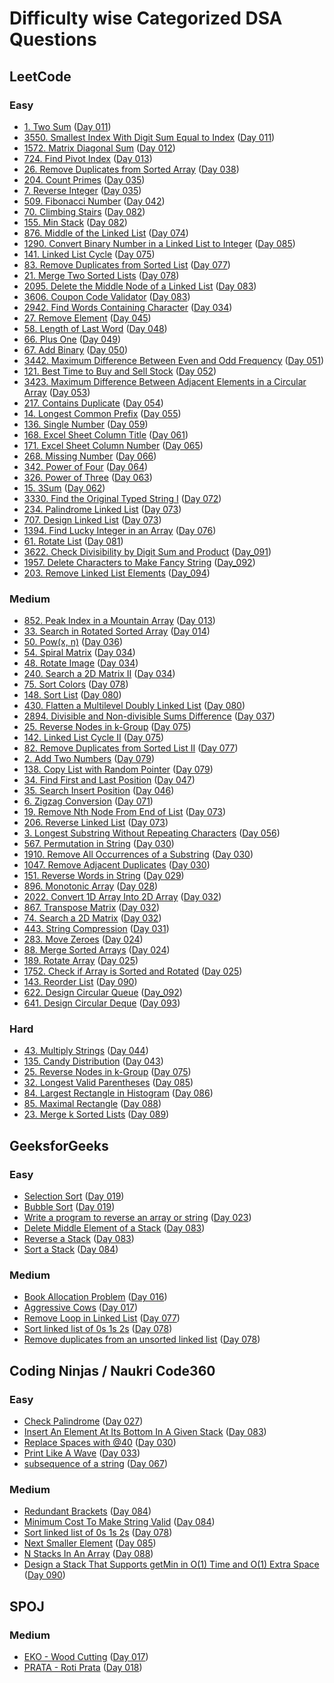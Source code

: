 # Difficulty wise Categorized DSA Questions

## LeetCode

### Easy

- [1. Two Sum](https://leetcode.com/problems/two-sum/) ([Day 011](../day_011/))
- [3550. Smallest Index With Digit Sum Equal to Index](https://leetcode.com/problems/smallest-index-with-digit-sum-equal-to-index/) ([Day 011](../day_011/))
- [1572. Matrix Diagonal Sum](https://leetcode.com/problems/matrix-diagonal-sum/) ([Day 012](../day_012/))
- [724. Find Pivot Index](https://leetcode.com/problems/find-pivot-index) ([Day 013](../day_013/))
- [26. Remove Duplicates from Sorted Array](https://leetcode.com/problems/remove-duplicates-from-sorted-array/) ([Day 038](../day_038/))
- [204. Count Primes](https://leetcode.com/problems/count-primes/) ([Day 035](../day_035/))
- [7. Reverse Integer](https://leetcode.com/problems/reverse-integer/) ([Day 035](../day_035/))
- [509. Fibonacci Number](https://leetcode.com/problems/fibonacci-number/) ([Day 042](../day_042/))
- [70. Climbing Stairs](https://leetcode.com/problems/climbing-stairs/) ([Day 082](../day_082/))
- [155. Min Stack](https://leetcode.com/problems/min-stack/) ([Day 082](../day_082/))
- [876. Middle of the Linked List](https://leetcode.com/problems/middle-of-the-linked-list/) ([Day 074](../day_074/))
- [1290. Convert Binary Number in a Linked List to Integer](https://leetcode.com/problems/convert-binary-number-in-a-linked-list-to-integer/) ([Day 085](../day_085/))
- [141. Linked List Cycle](https://leetcode.com/problems/linked-list-cycle/) ([Day 075](../day_075/))
- [83. Remove Duplicates from Sorted List](https://leetcode.com/problems/remove-duplicates-from-sorted-list/) ([Day 077](../day_077/))
- [21. Merge Two Sorted Lists](https://leetcode.com/problems/merge-two-sorted-lists/) ([Day 078](../day_078/))
- [2095. Delete the Middle Node of a Linked List](https://leetcode.com/problems/delete-the-middle-node-of-a-linked-list/) ([Day 083](../day_083/))
- [3606. Coupon Code Validator](https://leetcode.com/problems/coupon-code-validator/) ([Day 083](../day_083/))
- [2942. Find Words Containing Character](https://leetcode.com/problems/find-words-containing-character/) ([Day 034](../day_034/))
- [27. Remove Element](https://leetcode.com/problems/remove-element/) ([Day 045](../day_045/))
- [58. Length of Last Word](https://leetcode.com/problems/length-of-last-word/) ([Day 048](../day_048/))
- [66. Plus One](https://leetcode.com/problems/plus-one/) ([Day 049](../day_049/))
- [67. Add Binary](https://leetcode.com/problems/add-binary/) ([Day 050](../day_050/))
- [3442. Maximum Difference Between Even and Odd Frequency](https://leetcode.com/problems/maximum-difference-between-even-and-odd-frequency-i/) ([Day 051](../day_051/))
- [121. Best Time to Buy and Sell Stock](https://leetcode.com/problems/best-time-to-buy-and-sell-stock/) ([Day 052](../day_052/))
- [3423. Maximum Difference Between Adjacent Elements in a Circular Array](https://leetcode.com/problems/maximum-difference-between-adjacent-elements-in-a-circular-array/) ([Day 053](../day_053/))
- [217. Contains Duplicate](https://leetcode.com/problems/contains-duplicate/) ([Day 054](../day_054/))
- [14. Longest Common Prefix](https://leetcode.com/problems/longest-common-prefix/) ([Day 055](../day_055/))
- [136. Single Number](https://leetcode.com/problems/single-number/) ([Day 059](../day_059/))
- [168. Excel Sheet Column Title](https://leetcode.com/problems/excel-sheet-column-title/) ([Day 061](../day_061/))
- [171. Excel Sheet Column Number](https://leetcode.com/problems/excel-sheet-column-number/) ([Day 065](../day_065/))
- [268. Missing Number](https://leetcode.com/problems/missing-number/) ([Day 066](../day_066/))
- [342. Power of Four](https://leetcode.com/problems/power-of-four/) ([Day 064](../day_064/))
- [326. Power of Three](https://leetcode.com/problems/power-of-three/) ([Day 063](../day_063/))
- [15. 3Sum](https://leetcode.com/problems/3sum/) ([Day 062](../day_062/))
- [3330. Find the Original Typed String I](https://leetcode.com/problems/find-the-original-typed-string-i/) ([Day 072](../day_072/))
- [234. Palindrome Linked List](https://leetcode.com/problems/palindrome-linked-list/) ([Day 073](../day_073/))
- [707. Design Linked List](https://leetcode.com/problems/design-linked-list/) ([Day 073](../day_073/))
- [1394. Find Lucky Integer in an Array](https://leetcode.com/problems/find-lucky-integer-in-an-array/) ([Day 076](../day_076/))
- [61. Rotate List](https://leetcode.com/problems/rotate-list/) ([Day 081](../day_081/))
- [3622. Check Divisibility by Digit Sum and Product](https://leetcode.com/problems/check-divisibility-by-digit-sum-and-product/) ([Day_091](../day_091/))
- [1957. Delete Characters to Make Fancy String](https://leetcode.com/problems/delete-characters-to-make-fancy-string/) ([Day_092](../day_092/))
- [203. Remove Linked List Elements](https://leetcode.com/problems/remove-linked-list-elements/) ([Day_094](../day_094/))

### Medium

- [852. Peak Index in a Mountain Array](https://leetcode.com/problems/peak-index-in-a-mountain-array/) ([Day 013](../day_013/))
- [33. Search in Rotated Sorted Array](https://leetcode.com/problems/search-in-rotated-sorted-array) ([Day 014](../day_014/))
- [50. Pow(x, n)](https://leetcode.com/problems/powx-n/) ([Day 036](../day_036/))
- [54. Spiral Matrix](https://leetcode.com/problems/spiral-matrix/) ([Day 034](../day_034/))
- [48. Rotate Image](https://leetcode.com/problems/rotate-image/) ([Day 034](../day_034/))
- [240. Search a 2D Matrix II](https://leetcode.com/problems/search-a-2d-matrix-ii/) ([Day 034](../day_034/))
- [75. Sort Colors](https://leetcode.com/problems/sort-colors/) ([Day 078](../day_078/))
- [148. Sort List](https://leetcode.com/problems/sort-list/) ([Day 080](../day_080/))
- [430. Flatten a Multilevel Doubly Linked List](https://leetcode.com/problems/flatten-a-multilevel-doubly-linked-list/) ([Day 080](../day_080/))
- [2894. Divisible and Non-divisible Sums Difference](https://leetcode.com/problems/divisible-and-non-divisible-sums-difference/) ([Day 037](../day_037/))
- [25. Reverse Nodes in k-Group](https://leetcode.com/problems/reverse-nodes-in-k-group/) ([Day 075](../day_075/))
- [142. Linked List Cycle II](https://leetcode.com/problems/linked-list-cycle-ii/) ([Day 075](../day_075/))
- [82. Remove Duplicates from Sorted List II](https://leetcode.com/problems/remove-duplicates-from-sorted-list-ii/) ([Day 077](../day_077/))
- [2. Add Two Numbers](https://leetcode.com/problems/add-two-numbers/) ([Day 079](../day_079/))
- [138. Copy List with Random Pointer](https://leetcode.com/problems/copy-list-with-random-pointer/) ([Day 079](../day_079/))
- [34. Find First and Last Position](https://leetcode.com/problems/find-first-and-last-position-of-element-in-sorted-array/) ([Day 047](../day_047/))
- [35. Search Insert Position](https://leetcode.com/problems/search-insert-position/) ([Day 046](../day_046/))
- [6. Zigzag Conversion](https://leetcode.com/problems/zigzag-conversion/) ([Day 071](../day_071/))
- [19. Remove Nth Node From End of List](https://leetcode.com/problems/remove-nth-node-from-end-of-list/) ([Day 073](../day_073/))
- [206. Reverse Linked List](https://leetcode.com/problems/reverse-linked-list/) ([Day 073](../day_073/))
- [3. Longest Substring Without Repeating Characters](https://leetcode.com/problems/longest-substring-without-repeating-characters/) ([Day 056](../day_056/))
- [567. Permutation in String](https://leetcode.com/problems/permutation-in-string/) ([Day 030](../day_030/))
- [1910. Remove All Occurrences of a Substring](https://leetcode.com/problems/remove-all-occurrences-of-a-substring/) ([Day 030](../day_030/))
- [1047. Remove Adjacent Duplicates](https://leetcode.com/problems/remove-all-adjacent-duplicates-in-string/) ([Day 030](../day_030/))
- [151. Reverse Words in String](https://leetcode.com/problems/reverse-words-in-a-string/) ([Day 029](../day_029/))
- [896. Monotonic Array](https://leetcode.com/problems/monotonic-array/) ([Day 028](../day_028/))
- [2022. Convert 1D Array Into 2D Array](https://leetcode.com/problems/convert-1d-array-into-2d-array/) ([Day 032](../day_032/))
- [867. Transpose Matrix](https://leetcode.com/problems/transpose-matrix/) ([Day 032](../day_032/))
- [74. Search a 2D Matrix](https://leetcode.com/problems/search-a-2d-matrix/) ([Day 032](../day_032/))
- [443. String Compression](https://leetcode.com/problems/string-compression/) ([Day 031](../day_031/))
- [283. Move Zeroes](https://leetcode.com/problems/move-zeroes/) ([Day 024](../day_024/))
- [88. Merge Sorted Arrays](https://leetcode.com/problems/merge-sorted-array/) ([Day 024](../day_024/))
- [189. Rotate Array](https://leetcode.com/problems/rotate-array/) ([Day 025](../day_025/))
- [1752. Check if Array is Sorted and Rotated](https://leetcode.com/problems/check-if-array-is-sorted-and-rotated/) ([Day 025](../day_025/))
- [143. Reorder List](https://leetcode.com/problems/reorder-list/) ([Day 090](../day_090/))
- [622. Design Circular Queue](https://leetcode.com/problems/design-circular-queue/) ([Day_092](../day_092/))
- [641. Design Circular Deque](https://leetcode.com/problems/design-circular-deque/) ([Day 093](../day_093/))

### Hard

- [43. Multiply Strings](https://leetcode.com/problems/multiply-strings/) ([Day 044](../day_044/))
- [135. Candy Distribution](https://leetcode.com/problems/candy/) ([Day 043](../day_043/))
- [25. Reverse Nodes in k-Group](https://leetcode.com/problems/reverse-nodes-in-k-group/) ([Day 075](../day_075/))
- [32. Longest Valid Parentheses](https://leetcode.com/problems/longest-valid-parentheses/) ([Day 085](../day_085/))
- [84. Largest Rectangle in Histogram](https://leetcode.com/problems/largest-rectangle-in-histogram/) ([Day 086](../day_086/))
- [85. Maximal Rectangle](https://leetcode.com/problems/maximal-rectangle/) ([Day 088](../day_088/))
- [23. Merge k Sorted Lists](https://leetcode.com/problems/merge-k-sorted-lists/) ([Day 089](../day_089/))

## GeeksforGeeks

### Easy

- [Selection Sort](https://www.geeksforgeeks.org/selection-sort/) ([Day 019](../day_019/))
- [Bubble Sort](https://www.geeksforgeeks.org/bubble-sort/) ([Day 019](../day_019/))
- [Write a program to reverse an array or string](https://www.geeksforgeeks.org/write-a-program-to-reverse-an-array-or-string/) ([Day 023](../day_023/))
- [Delete Middle Element of a Stack](https://www.geeksforgeeks.org/problems/delete-middle-element-of-a-stack/1) ([Day 083](../day_083/))
- [Reverse a Stack](https://www.geeksforgeeks.org/problems/reverse-a-stack/1) ([Day 083](../day_083/))
- [Sort a Stack](https://www.geeksforgeeks.org/problems/sort-a-stack/1) ([Day 084](../day_084/))

### Medium

- [Book Allocation Problem](https://www.geeksforgeeks.org/problems/allocate-minimum-number-of-pages0937/1) ([Day 016](../day_016/))
- [Aggressive Cows](https://www.geeksforgeeks.org/problems/aggressive-cows/0) ([Day 017](../day_017/))
- [Remove Loop in Linked List](https://www.geeksforgeeks.org/problems/remove-loop-in-linked-list/1) ([Day 077](../day_077/))
- [Sort linked list of 0s 1s 2s](https://www.naukri.com/code360/problems/sort-linked-list-of-0s-1s-2s_1071937) ([Day 078](../day_078/))
- [Remove duplicates from an unsorted linked list](https://www.geeksforgeeks.org/problems/remove-duplicates-from-an-unsorted-linked-list/1) ([Day 078](../day_078/))

## Coding Ninjas / Naukri Code360

### Easy

- [Check Palindrome](https://bit.ly/3E55FvF) ([Day 027](../day_027/))
- [Insert An Element At Its Bottom In A Given Stack](https://www.naukri.com/code360/problems/insert-an-element-at-its-bottom-in-a-given-stack_1171166) ([Day 083](../day_083/))
- [Replace Spaces with @40](https://www.naukri.com/code360/problems/replace-spaces_1172172) ([Day 030](../day_030/))
- [Print Like A Wave](https://www.naukri.com/code360/problem-details/print-like-a-wave_893268) ([Day 033](../day_033/))
- [subsequence of a string](https://www.naukri.com/code360/problems/subsequences-of-string_985087) ([Day 067](../day_067/))

### Medium

- [Redundant Brackets](https://www.naukri.com/code360/problems/redundant-brackets_975473) ([Day 084](../day_084/))
- [Minimum Cost To Make String Valid](https://www.naukri.com/code360/problems/minimum-cost-to-make-string-valid_1115770) ([Day 084](../day_084/))
- [Sort linked list of 0s 1s 2s](https://www.naukri.com/code360/problems/sort-linked-list-of-0s-1s-2s_1071937) ([Day 078](../day_078/))
- [Next Smaller Element](https://www.naukri.com/code360/problems/next-smaller-element_1112581) ([Day 085](../day_085/))
- [N Stacks In An Array](https://www.naukri.com/code360/problems/n-stacks-in-an-array_1164271) ([Day 088](../day_088/))
- [Design a Stack That Supports getMin in O(1) Time and O(1) Extra Space](https://www.naukri.com/code360/problems/design-a-stack-that-supports-getmin-in-o-1-time-and-o-1-extra-space_842465) ([Day 090](../day_090/))

## SPOJ

### Medium

- [EKO - Wood Cutting](https://www.spoj.com/problems/EKO/) ([Day 017](../day_017/))
- [PRATA - Roti Prata](https://www.spoj.com/problems/PRATA/) ([Day 018](../day_018/))
